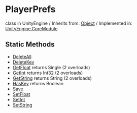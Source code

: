 # PlayerPrefs
class in UnityEngine
 / Inherits from: <a href="https://docs.unity3d.com/6000.0/Documentation/ScriptReference/Object.html">Object</a> / Implemented in: <a href="https://docs.unity3d.com/6000.0/Documentation/ScriptReference/UnityEngine.CoreModule.html">UnityEngine.CoreModule</a>
## Static Methods
- <a href="https://docs.unity3d.com/6000.0/Documentation/ScriptReference/PlayerPrefs.DeleteAll.html">DeleteAll</a>
- <a href="https://docs.unity3d.com/6000.0/Documentation/ScriptReference/PlayerPrefs.DeleteKey.html">DeleteKey</a>
- <a href="https://docs.unity3d.com/6000.0/Documentation/ScriptReference/PlayerPrefs.GetFloat.html">GetFloat</a> returns Single (2 overloads)
- <a href="https://docs.unity3d.com/6000.0/Documentation/ScriptReference/PlayerPrefs.GetInt.html">GetInt</a> returns Int32 (2 overloads)
- <a href="https://docs.unity3d.com/6000.0/Documentation/ScriptReference/PlayerPrefs.GetString.html">GetString</a> returns String (2 overloads)
- <a href="https://docs.unity3d.com/6000.0/Documentation/ScriptReference/PlayerPrefs.HasKey.html">HasKey</a> returns Boolean
- <a href="https://docs.unity3d.com/6000.0/Documentation/ScriptReference/PlayerPrefs.Save.html">Save</a>
- <a href="https://docs.unity3d.com/6000.0/Documentation/ScriptReference/PlayerPrefs.SetFloat.html">SetFloat</a>
- <a href="https://docs.unity3d.com/6000.0/Documentation/ScriptReference/PlayerPrefs.SetInt.html">SetInt</a>
- <a href="https://docs.unity3d.com/6000.0/Documentation/ScriptReference/PlayerPrefs.SetString.html">SetString</a>
